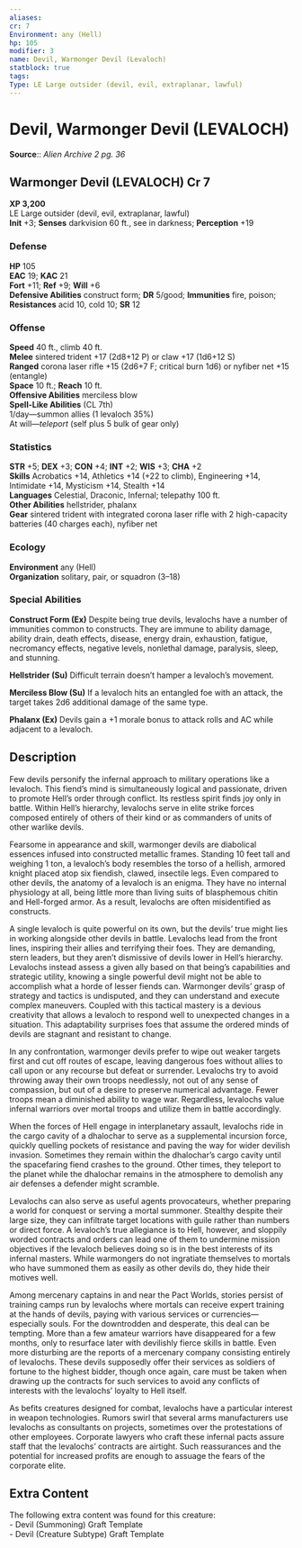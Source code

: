 ```yaml
---
aliases: 
cr: 7
Environment: any (Hell)  
hp: 105
modifier: 3
name: Devil, Warmonger Devil (Levaloch)
statblock: true
tags: 
Type: LE Large outsider (devil, evil, extraplanar, lawful)  
---
```


# Devil, Warmonger Devil (LEVALOCH)

**Source**:: _Alien Archive 2 pg. 36_

## Warmonger Devil (LEVALOCH) Cr 7

**XP 3,200**  
LE Large outsider (devil, evil, extraplanar, lawful)  
**Init** +3; **Senses** darkvision 60 ft., see in darkness; **Perception** +19  

### Defense

**HP** 105  
**EAC** 19; **KAC** 21  
**Fort** +11; **Ref** +9; **Will** +6  
**Defensive Abilities** construct form; **DR** 5/good; **Immunities** fire, poison; **Resistances** acid 10, cold 10; **SR** 12  

### Offense

**Speed** 40 ft., climb 40 ft.  
**Melee** sintered trident +17 (2d8+12 P) or claw +17 (1d6+12 S)  
**Ranged** corona laser rifle +15 (2d6+7 F; critical burn 1d6) or nyfiber net +15 (entangle)  
**Space** 10 ft.; **Reach** 10 ft.  
**Offensive Abilities** merciless blow  
**Spell-Like Abilities** (CL 7th)  
1/day—summon allies (1 levaloch 35%)  
At will—_teleport_ (self plus 5 bulk of gear only)

### Statistics

**STR** +5; **DEX** +3; **CON** +4; **INT** +2; **WIS** +3; **CHA** +2  
**Skills** Acrobatics +14, Athletics +14 (+22 to climb), Engineering +14, Intimidate +14, Mysticism +14, Stealth +14  
**Languages** Celestial, Draconic, Infernal; telepathy 100 ft.  
**Other Abilities** hellstrider, phalanx  
**Gear** sintered trident with integrated corona laser rifle with 2 high-capacity batteries (40 charges each), nyfiber net

### Ecology

**Environment** any (Hell)  
**Organization** solitary, pair, or squadron (3–18)

### Special Abilities

**Construct Form (Ex)** Despite being true devils, levalochs have a number of immunities common to constructs. They are immune to ability damage, ability drain, death effects, disease, energy drain, exhaustion, fatigue, necromancy effects, negative levels, nonlethal damage, paralysis, sleep, and stunning.

**Hellstrider (Su)** Difficult terrain doesn’t hamper a levaloch’s movement.

**Merciless Blow (Su)** If a levaloch hits an entangled foe with an attack, the target takes 2d6 additional damage of the same type.

**Phalanx (Ex)** Devils gain a +1 morale bonus to attack rolls and AC while adjacent to a levaloch.

## Description

Few devils personify the infernal approach to military operations like a levaloch. This fiend’s mind is simultaneously logical and passionate, driven to promote Hell’s order through conflict. Its restless spirit finds joy only in battle. Within Hell’s hierarchy, levalochs serve in elite strike forces composed entirely of others of their kind or as commanders of units of other warlike devils.

Fearsome in appearance and skill, warmonger devils are diabolical essences infused into constructed metallic frames. Standing 10 feet tall and weighing 1 ton, a levaloch’s body resembles the torso of a hellish, armored knight placed atop six fiendish, clawed, insectile legs. Even compared to other devils, the anatomy of a levaloch is an enigma. They have no internal physiology at all, being little more than living suits of blasphemous chitin and Hell-forged armor. As a result, levalochs are often misidentified as constructs.

A single levaloch is quite powerful on its own, but the devils’ true might lies in working alongside other devils in battle. Levalochs lead from the front lines, inspiring their allies and terrifying their foes. They are demanding, stern leaders, but they aren’t dismissive of devils lower in Hell’s hierarchy. Levalochs instead assess a given ally based on that being’s capabilities and strategic utility, knowing a single powerful devil might not be able to accomplish what a horde of lesser fiends can. Warmonger devils’ grasp of strategy and tactics is undisputed, and they can understand and execute complex maneuvers. Coupled with this tactical mastery is a devious creativity that allows a levaloch to respond well to unexpected changes in a situation. This adaptability surprises foes that assume the ordered minds of devils are stagnant and resistant to change.

In any confrontation, warmonger devils prefer to wipe out weaker targets first and cut off routes of escape, leaving dangerous foes without allies to call upon or any recourse but defeat or surrender. Levalochs try to avoid throwing away their own troops needlessly, not out of any sense of compassion, but out of a desire to preserve numerical advantage. Fewer troops mean a diminished ability to wage war. Regardless, levalochs value infernal warriors over mortal troops and utilize them in battle accordingly.

When the forces of Hell engage in interplanetary assault, levalochs ride in the cargo cavity of a dhalochar to serve as a supplemental incursion force, quickly quelling pockets of resistance and paving the way for wider devilish invasion. Sometimes they remain within the dhalochar’s cargo cavity until the spacefaring fiend crashes to the ground. Other times, they teleport to the planet while the dhalochar remains in the atmosphere to demolish any air defenses a defender might scramble.

Levalochs can also serve as useful agents provocateurs, whether preparing a world for conquest or serving a mortal summoner. Stealthy despite their large size, they can infiltrate target locations with guile rather than numbers or direct force. A levaloch’s true allegiance is to Hell, however, and sloppily worded contracts and orders can lead one of them to undermine mission objectives if the levaloch believes doing so is in the best interests of its infernal masters. While warmongers do not ingratiate themselves to mortals who have summoned them as easily as other devils do, they hide their motives well.

Among mercenary captains in and near the Pact Worlds, stories persist of training camps run by levalochs where mortals can receive expert training at the hands of devils, paying with various services or currencies—especially souls. For the downtrodden and desperate, this deal can be tempting. More than a few amateur warriors have disappeared for a few months, only to resurface later with devilishly fierce skills in battle. Even more disturbing are the reports of a mercenary company consisting entirely of levalochs. These devils supposedly offer their services as soldiers of fortune to the highest bidder, though once again, care must be taken when drawing up the contracts for such services to avoid any conflicts of interests with the levalochs’ loyalty to Hell itself.

As befits creatures designed for combat, levalochs have a particular interest in weapon technologies. Rumors swirl that several arms manufacturers use levalochs as consultants on projects, sometimes over the protestations of other employees. Corporate lawyers who craft these infernal pacts assure staff that the levalochs’ contracts are airtight. Such reassurances and the potential for increased profits are enough to assuage the fears of the corporate elite.

## Extra Content

The following extra content was found for this creature:  
\- Devil (Summoning) Graft Template  
\- Devil (Creature Subtype) Graft Template
